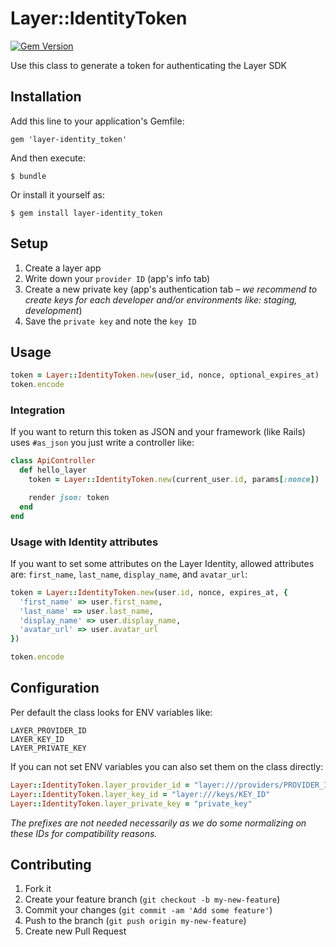 # Layer::IdentityToken

[![Gem Version](https://badge.fury.io/rb/layer-identity_token.svg)](http://badge.fury.io/rb/layer-identity_token)

Use this class to generate a token for authenticating the Layer SDK

## Installation

Add this line to your application's Gemfile:

    gem 'layer-identity_token'

And then execute:

    $ bundle

Or install it yourself as:

    $ gem install layer-identity_token

## Setup

1. Create a layer app
2. Write down your `provider ID` (app's info tab)
3. Create a new private key (app's authentication tab – _we recommend to create keys for each developer and/or environments like: staging, development_)
4. Save the `private key` and note the `key ID`

## Usage

```ruby
token = Layer::IdentityToken.new(user_id, nonce, optional_expires_at)
token.encode
```

### Integration

If you want to return this token as JSON and your framework (like Rails) uses `#as_json` you just write a controller like:

```ruby
class ApiController
  def hello_layer
    token = Layer::IdentityToken.new(current_user.id, params[:nonce])

    render json: token
  end
end
```

### Usage with Identity attributes

If you want to set some attributes on the Layer Identity, allowed attributes are: `first_name`, `last_name`, `display_name`, and `avatar_url`:

```ruby
token = Layer::IdentityToken.new(user.id, nonce, expires_at, {
  'first_name' => user.first_name,
  'last_name' => user.last_name,
  'display_name' => user.display_name,
  'avatar_url' => user.avatar_url
})

token.encode
```

## Configuration

Per default the class looks for ENV variables like:

```
LAYER_PROVIDER_ID
LAYER_KEY_ID
LAYER_PRIVATE_KEY
```

If you can not set ENV variables you can also set them on the class directly:

```ruby
Layer::IdentityToken.layer_provider_id = "layer:///providers/PROVIDER_ID"
Layer::IdentityToken.layer_key_id = "layer:///keys/KEY_ID"
Layer::IdentityToken.layer_private_key = "private_key"
```

_The prefixes are not needed necessarily as we do some normalizing on these IDs for compatibility reasons._

## Contributing

1. Fork it
2. Create your feature branch (`git checkout -b my-new-feature`)
3. Commit your changes (`git commit -am 'Add some feature'`)
4. Push to the branch (`git push origin my-new-feature`)
5. Create new Pull Request
